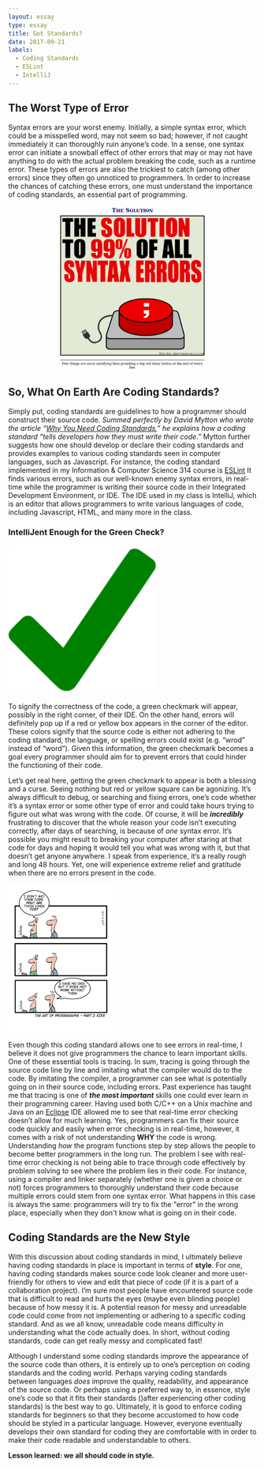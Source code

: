 ```yaml
---
layout: essay
type: essay
title: Got Standards?
date: 2017-09-21
labels:
  - Coding Standards
  - ESLint
  - IntelliJ
---
```


## The Worst Type of Error

Syntax errors are your worst enemy. Initially, a simple syntax error, which could be a 
misspelled word, may not seem so bad; however, if not caught immediately it can thoroughly 
ruin anyone’s code. In a sense, one syntax error can initiate a snowball effect of other 
errors that may or may not have anything to do with the actual problem breaking the code, such as a runtime error. These types of errors are also the trickiest to catch (among other errors) since they often go unnoticed to programmers. In order to increase the chances of catching these errors, one must understand the importance of coding standards, an essential part of programming. 

<p align="center">
  <img class="ui rounded image" width="300" src="../images/syntaxerrorsolution.png">
</p>

## So, What On Earth Are Coding Standards?

Simply put, coding standards are guidelines to how a programmer should construct their source
code. *Summed perfectly by David Mytton who wrote the article
“[Why You Need Coding Standards](https://www.sitepoint.com/coding-standards/),” he explains how a 
 coding standard “tells developers how they must write their code.”* Mytton further suggests how one should develop or declare their coding standards and provides examples 
to various coding standards seen in computer languages, such as Javascript. For instance, the 
coding standard implemented in my Information & Computer Science 314 course is [ESLint](https://eslint.org/docs/about/)
It finds various errors, such as our well-known enemy syntax errors, in real-time while the 
programmer is writing their source code in their Integrated Development Environment, or IDE. The IDE used in my class is IntelliJ, which is an editor that allows programmers to write various languages of code, including Javascript, HTML, and many more in the class.

### IntelliJent Enough for the Green Check?

<img class="ui left floated tiny rounded image" width="300" src="../images/greencheckmark.png">

To signify the correctness of the code, a green checkmark will appear, possibly in the right
corner, of their IDE. On the other hand, errors will definitely pop up if a red or yellow box 
appears in the corner of the editor. These colors signify that the source code is either not 
adhering to the coding standard, the language, or spelling errors could exist (e.g. “wrod” 
instead of “word”). Given this information, the green checkmark becomes a goal every 
programmer should aim for to prevent errors that could hinder the functioning of their code.   

Let’s get real here, getting the green checkmark to appear is both a blessing and a curse. 
Seeing nothing but red or yellow square can be agonizing. It’s always difficult to debug, or
searching and fixing errors, one’s code whether it’s a syntax error or some other type of 
error and could take hours trying to figure out what was wrong with the code. Of course, it 
will be **_incredibly_** frustrating to discover that the whole reason your code isn’t 
executing correctly, after days of searching, is because of *one* syntax error. It’s 
possible you might result to breaking your computer after staring at that code for days and 
hoping it would tell you what was wrong with it, but that doesn’t get anyone anywhere. I 
speak from experience, it’s a really rough and long 48 hours. Yet, one will experience 
extreme relief and gratitude when there are no errors present in the code. 

<img class="ui right floated medium rounded image" height="300" src="../images/comic.jpg">

Even though this coding standard allows one to see errors in real-time, I believe it does not
give programmers the chance to learn important skills. One of these essential tools is tracing. In sum, tracing is going through the source code line by line and imitating what the compiler would do to the code. By imitating the compiler, a programmer can see what is potentially going on in their source code, including errors. Past experience has taught me that tracing is one of **_the most important_** skills one could ever learn in their programming career. Having
used both C/C++ on a Unix machine and Java on an [Eclipse](https://eclipse.org/ide/)
IDE allowed me to see that real-time error checking doesn’t allow for much learning. Yes,
programmers can fix their source code quickly and easily when error checking is in real-time,
however, it comes with a risk of not understanding **WHY** the code is wrong. Understanding *how*
the program functions step by step allows the people to become better programmers in the long 
run. The problem I see with real-time error checking is not being able to trace through code
effectively by problem solving to see where the problem lies in their code. For instance, 
using a compiler and linker separately (whether one is given a choice or not) forces programmers 
to thoroughly understand their code because multiple errors could stem from one syntax error. What happens in this case is always the same: programmers will try to fix the "error" in the wrong place, especially when they don't know what is going on in their code.   

## Coding Standards are the New Style

With this discussion about coding standards in mind, I ultimately believe having coding 
standards in place is important in terms of **style**. For one, having coding standards makes source code look cleaner and more user-friendly for others to view and edit that piece of code 
(if it is a part of a collaboration project). I’m sure most people have encountered source 
code that is difficult to read and hurts the eyes (maybe even blinding people) because of 
how messy it is. A potential reason for messy and unreadable code could come from not 
implementing or adhering to a specific coding standard. And as we all know, unreadable code 
means difficulty in understanding what the code actually does. In short, without coding 
standards, code can get really messy and complicated fast!

Although I understand some coding standards improve the appearance of the source code than others, it is entirely up to one’s perception on coding standards and the coding world. Perhaps 
varying coding standards between languages *does* improve the quality, readability, and 
appearance of the source code. Or perhaps using a preferred way to, in essence, style one’s code so that it fits their standards ()after experiencing other coding standards) is the best way to go. Ultimately, it is good to enforce coding standards for beginners so that they become 
accustomed to how code should be styled in a particular language. However, everyone 
eventually develops their own standard for coding they are comfortable with in order to make their code readable and understandable to others. 

**Lesson learned: we all should code in style.**
